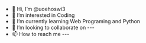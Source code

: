 - 👋 Hi, I’m @uoehoswi3
- 👀 I’m interested in Coding
- 🌱 I’m currently learning Web Programing and Python
- 💞️ I’m looking to collaborate on ---
- 📫 How to reach me ---

<!---
uoehoswi3/uoehoswi3 is a ✨ special ✨ repository because its `README.md` (this file) appears on your GitHub profile.
You can click the Preview link to take a look at your changes.
--->

